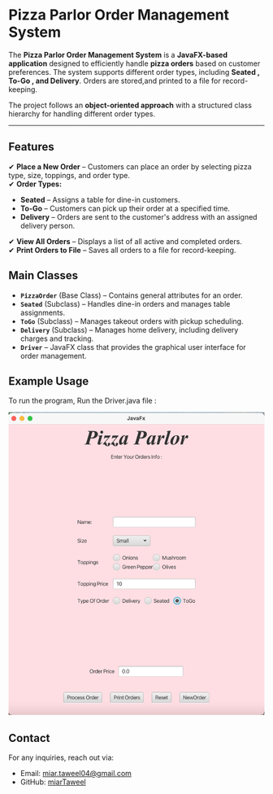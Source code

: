 # Pizza Parlor Order Management System  


The **Pizza Parlor Order Management System** is a **JavaFX-based application** designed to efficiently handle **pizza orders** based on customer preferences. The system supports different order types, including **Seated , To-Go , and Delivery**. Orders are stored,and printed to a file for record-keeping.  

The project follows an **object-oriented approach** with a structured class hierarchy for handling different order types.  

---

## Features 

✔ **Place a New Order** – Customers can place an order by selecting pizza type, size, toppings, and order type.  
✔ **Order Types:**  
   - **Seated** – Assigns a table for dine-in customers.  
   - **To-Go** – Customers can pick up their order at a specified time.  
   - **Delivery** – Orders are sent to the customer's address with an assigned delivery person.

✔ **View All Orders** – Displays a list of all active and completed orders.  
✔ **Print Orders to File** – Saves all orders to a file for record-keeping.  


## Main Classes  

- **`PizzaOrder`** (Base Class) – Contains general attributes for an order.  
- **`Seated`** (Subclass) – Handles dine-in orders and manages table assignments.  
- **`ToGo`** (Subclass) – Manages takeout orders with pickup scheduling.  
- **`Delivery`** (Subclass) – Manages home delivery, including delivery charges and tracking.  
- **`Driver`** – JavaFX class that provides the graphical user interface for order management.  


## Example Usage

To run the program, Run the Driver.java file :

![Alt text](GUI.png)


## Contact

For any inquiries, reach out via:

- Email: [miar.taweel04@gmail.com](mailto\:miar.taweel04@gmail.com)
- GitHub: [miarTaweel](https://github.com/miarTaweel)
